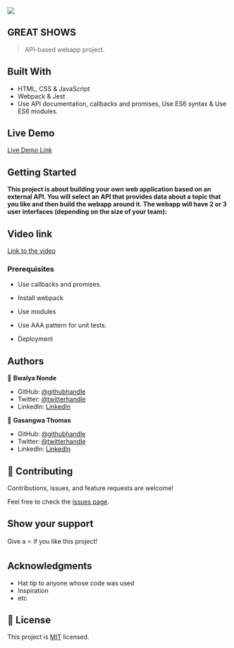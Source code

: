 ![](https://img.shields.io/badge/Microverse-blueviolet)

## GREAT SHOWS

> API-based webapp project.


## Built With

- HTML, CSS & JavaScript
- Webpack & Jest
- Use API documentation, callbacks and promises, Use ES6 syntax & Use ES6 modules.

## Live Demo 

[Live Demo Link](https://gasangw.github.io/JavaScript-Capstone-KanBan/)


## Getting Started

**This project is about building your own web application based on an external API. You will select an API that provides data about a topic that you like and then build the webapp around it. The webapp will have 2 or 3 user interfaces (depending on the size of your team):**


## Video link 

[Link to the video](https://drive.google.com/drive/folders/1EaRhrEY7YdfH0yIyLmkUm_hZpiKe7ZVi)

### Prerequisites

- Use callbacks and promises.

- Install webpack

- Use modules

- Use AAA pattern for unit tests.

- Deployment



## Authors

👤 **Bwalya Nonde**

- GitHub: [@githubhandle](https://github.com/BwalyaNond)
- Twitter: [@twitterhandle](https://twitter.com/nonde_bwalya)
- LinkedIn: [LinkedIn](https://www.linkedin.com/in/bwalya-nonde-5865601a9/)

👤 **Gasangwa Thomas**

- GitHub: [@githubhandle](https://github.com/gasangw)
- Twitter: [@twitterhandle](https://twitter.com/ThomasGasangwa)
- LinkedIn: [LinkedIn](https://www.linkedin.com/in/gasangwa-thomas-84197222a/)

## 🤝 Contributing

Contributions, issues, and feature requests are welcome!

Feel free to check the [issues page](https://github.com/gasangw/JavaScript-Capstone-KanBan/issues).

## Show your support

Give a ⭐️ if you like this project!

## Acknowledgments

- Hat tip to anyone whose code was used
- Inspiration
- etc

## 📝 License

This project is [MIT](./MIT.md) licensed.
